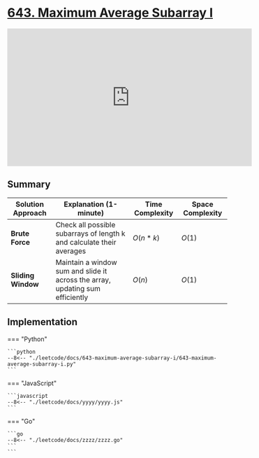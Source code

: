 # [643. Maximum Average Subarray I](https://leetcode.com/problems/maximum-average-subarray-i)

<iframe width="560" height="315" src="https://www.youtube.com/embed/UdUUnoiLkPg?si=hxi1C5wC70QWcRL9" title="YouTube video player" frameborder="0" allow="accelerometer; autoplay; clipboard-write; encrypted-media; gyroscope; picture-in-picture; web-share" referrerpolicy="strict-origin-when-cross-origin" allowfullscreen></iframe>

## Summary

| **Solution Approach** | **Explanation (1-minute)** | **Time Complexity** | **Space Complexity** |
| --------------------- | -------------------------- | ------------------- | -------------------- |
| **Brute Force**       | Check all possible subarrays of length k and calculate their averages | $O(n*k)$ | $O(1)$ |
| **Sliding Window**    | Maintain a window sum and slide it across the array, updating sum efficiently | $O(n)$ | $O(1)$ |


## Implementation

=== "Python"

    ```python
    --8<-- "./leetcode/docs/643-maximum-average-subarray-i/643-maximum-average-subarray-i.py"
    ```

=== "JavaScript"

    ```javascript
    --8<-- "./leetcode/docs/yyyy/yyyy.js"
    ```

=== "Go"

    ```go
    --8<-- "./leetcode/docs/zzzz/zzzz.go"
    ```
    ```
